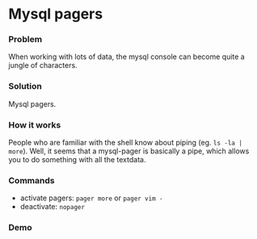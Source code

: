 Mysql pagers
============

### Problem ###

When working with lots of data, the mysql console can become quite a jungle of characters.

### Solution ###

Mysql pagers.

### How it works ###

People who are familiar with the shell know about piping (eg. `ls -la | more`).
Well, it seems that a mysql-pager is basically a pipe, which allows you to do something with all the textdata.

### Commands ###

  * activate pagers: `pager more` or `pager vim -`
  * deactivate: `nopager`

### Demo ###

<br>
<div><script id="playterm-MjAxMi0wNi9teXNxbHBhZ2VydHR5cmVjLTEzNDAwMTA5MTl8ODB4MjQ=" type="text/javascript" src="http://playterm.org/js/?hash=MjAxMi0wNi9teXNxbHBhZ2VydHR5cmVjLTEzNDAwMTA5MTl8ODB4MjQ=" class="size:80x24"></script></div><br>
